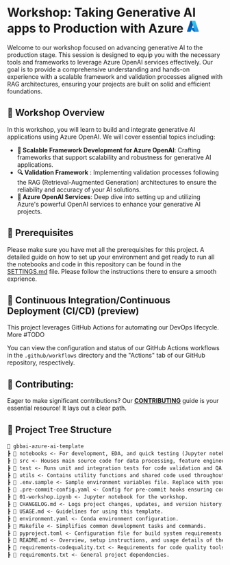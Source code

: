 # Workshop: Taking Generative AI apps to Production with Azure <img src="./utils/images/azure_logo.png" alt="Azure Logo" style="width:30px;height:30px;"/>


Welcome to our workshop focused on advancing generative AI to the production stage. This session is designed to equip you with the necessary tools and frameworks to leverage Azure OpenAI services effectively. Our goal is to provide a comprehensive understanding and hands-on experience with a scalable framework and validation processes aligned with RAG architectures, ensuring your projects are built on solid and efficient foundations.

## 🚀 Workshop Overview
In this workshop, you will learn to build and integrate generative AI applications using Azure OpenAI. We will cover essential topics including:

- **🔄 Scalable Framework Development for Azure OpenAI**: Crafting frameworks that support scalability and robustness for generative AI applications.
- **🔍 Validation Framework** : Implementing validation processes following the RAG (Retrieval-Augmented Generation) architectures to ensure the reliability and accuracy of your AI solutions.
- **🔢 Azure OpenAI Services**: Deep dive into setting up and utilizing Azure's powerful OpenAI services to enhance your generative AI projects.

## 🔧 Prerequisites

Please make sure you have met all the prerequisites for this project. A detailed guide on how to set up your environment and get ready to run all the notebooks and code in this repository can be found in the [SETTINGS.md](SETTINGS.md) file. Please follow the instructions there to ensure a smooth exprience.


## 🔄 Continuous Integration/Continuous Deployment (CI/CD) (preview)

This project leverages GitHub Actions for automating our DevOps lifecycle. More #TODO

You can view the configuration and status of our GitHub Actions workflows in the `.github/workflows` directory and the "Actions" tab of our GitHub repository, respectively.

## 💼 Contributing:

Eager to make significant contributions? Our **[CONTRIBUTING](./CONTRIBUTING.md)** guide is your essential resource! It lays out a clear path.

## 🌲 Project Tree Structure

```markdown
📂 gbbai-azure-ai-template
┣ 📂 notebooks <- For development, EDA, and quick testing (Jupyter notebooks for analysis and development).
┣ 📂 src <- Houses main source code for data processing, feature engineering, modeling, inference, and evaluation.
┣ 📂 test <- Runs unit and integration tests for code validation and QA.
┣ 📂 utils <- Contains utility functions and shared code used throughout the project.
┣ 📜 .env.sample <- Sample environment variables file. Replace with your own.
┣ 📜 .pre-commit-config.yaml <- Config for pre-commit hooks ensuring code quality and consistency.
┣ 📜 01-workshop.ipynb <- Jupyter notebook for the workshop.
┣ 📜 CHANGELOG.md <- Logs project changes, updates, and version history.
┣ 📜 USAGE.md <- Guidelines for using this template.
┣ 📜 environment.yaml <- Conda environment configuration.
┣ 📜 Makefile <- Simplifies common development tasks and commands.
┣ 📜 pyproject.toml <- Configuration file for build system requirements and packaging-related metadata.
┣ 📜 README.md <- Overview, setup instructions, and usage details of the project.
┣ 📜 requirements-codequality.txt <- Requirements for code quality tools and libraries.
┣ 📜 requirements.txt <- General project dependencies.
```
